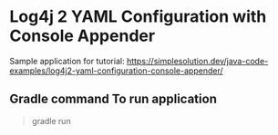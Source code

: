 # Log4j 2 YAML Configuration with Console Appender
Sample application for tutorial: https://simplesolution.dev/java-code-examples/log4j2-yaml-configuration-console-appender/

## Gradle command To run application 
> gradle run
